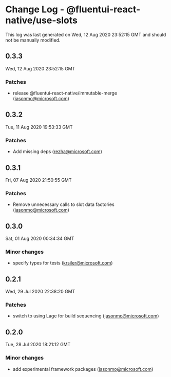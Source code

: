 # Change Log - @fluentui-react-native/use-slots

This log was last generated on Wed, 12 Aug 2020 23:52:15 GMT and should not be manually modified.

<!-- Start content -->

## 0.3.3

Wed, 12 Aug 2020 23:52:15 GMT

### Patches

- release @fluentui-react-native/immutable-merge (jasonmo@microsoft.com)

## 0.3.2

Tue, 11 Aug 2020 19:53:33 GMT

### Patches

- Add missing deps (rezha@microsoft.com)

## 0.3.1

Fri, 07 Aug 2020 21:50:55 GMT

### Patches

- Remove unnecessary calls to slot data factories (jasonmo@microsoft.com)

## 0.3.0

Sat, 01 Aug 2020 00:34:34 GMT

### Minor changes

- specify types for tests (krsiler@microsoft.com)

## 0.2.1

Wed, 29 Jul 2020 22:38:20 GMT

### Patches

- switch to using Lage for build sequencing (jasonmo@microsoft.com)

## 0.2.0

Tue, 28 Jul 2020 18:21:12 GMT

### Minor changes

- add experimental framework packages (jasonmo@microsoft.com)
